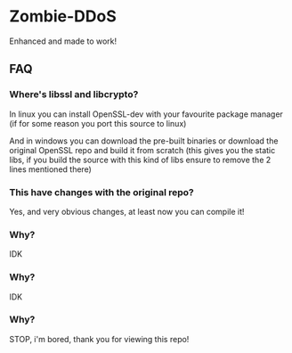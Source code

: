 # Zombie-DDoS
Enhanced and made to work!

## FAQ

### Where's libssl and libcrypto?

In linux you can install OpenSSL-dev with your favourite package manager (if for some reason you port this source to linux)

And in windows you can download the pre-built binaries or download the original OpenSSL repo and build it from scratch (this gives you the static libs, if you build the source with this kind of libs ensure to remove the 2 lines mentioned there)

### This have changes with the original repo?

Yes, and very obvious changes, at least now you can compile it!

### Why?

IDK

### Why?

IDK

### Why?

STOP, i'm bored, thank you for viewing this repo!
